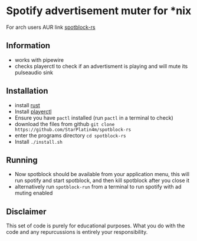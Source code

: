 # Spotify advertisement muter for \*nix

For arch users AUR link [spotblock-rs](https://aur.archlinux.org/packages/spotblock-rs/)

## Information

- works with pipewire
- checks playerctl to check if an advertisment is playing and will mute its pulseaudio sink

## Installation

- install [rust](https://www.rust-lang.org/tools/install)
- Install [playerctl](https://github.com/altdesktop/playerctl)
- Ensure you have `pactl` installed (run `pactl` in a terminal to check)
- download the files from github
  `git clone https://github.com/StarPlatin4m/spotblock-rs`
- enter the programs directory
  `cd spotblock-rs`
- Install
  `./install.sh`

## Running

- Now spotblock should be available from your application menu, this will run spotify and start spotblock, and then kill spotblock after you close it
- alternatively run `spotblock-run` from a terminal to run spotify with ad muting enabled

## Disclaimer

This set of code is purely for educational purposes. What you do with the code and any repurcussions is entirely your responsibility.
